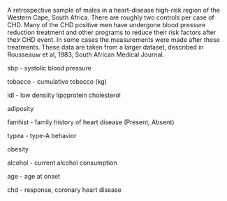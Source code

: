 A retrospective sample of males in a heart-disease high-risk region of the Western Cape, South Africa. There are roughly two controls per case of CHD. Many of the CHD positive men have undergone blood pressure reduction treatment and other programs to reduce their risk factors after their CHD event. In some cases the measurements were made after these treatments. These data are taken from a larger dataset, described in Rousseauw et al, 1983, South African Medical Journal.

sbp - systolic blood pressure

tobacco - cumulative tobacco (kg)

ldl - low densiity lipoprotein cholesterol

adiposity

famhist - family history of heart disease (Present, Absent)

typea - type-A behavior

obesity

alcohol - current alcohol consumption

age - age at onset

chd - response, coronary heart disease